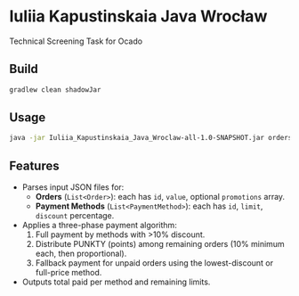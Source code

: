 # Iuliia Kapustinskaia Java Wrocław

Technical Screening Task for Ocado

## Build

```Bash
gradlew clean shadowJar
```

## Usage

```Bash
java -jar Iuliia_Kapustinskaia_Java_Wroclaw-all-1.0-SNAPSHOT.jar orders.json paymentmethods.json
```

## Features

- Parses input JSON files for:
    - **Orders** (`List<Order>`): each has `id`, `value`, optional `promotions` array.
    - **Payment Methods** (`List<PaymentMethod>`): each has `id`, `limit`, `discount` percentage.
- Applies a three-phase payment algorithm:
    1. Full payment by methods with >10% discount.
    2. Distribute PUNKTY (points) among remaining orders (10% minimum each, then proportional).
    3. Fallback payment for unpaid orders using the lowest-discount or full-price method.
- Outputs total paid per method and remaining limits.

